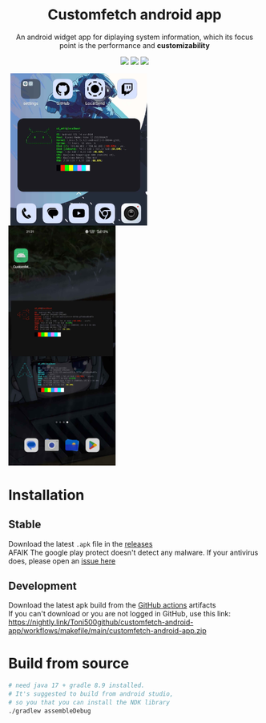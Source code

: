 <h1 align="center">
  Customfetch android app
</h1>

<p align="center">
    An android widget app for diplaying system information, which its focus point is the performance and <b>customizability</b>
</p>
<p align="center">
    <img src="https://img.shields.io/github/languages/top/Toni500github/customfetch?logo=kotlin&label=" />
    <img src="https://img.shields.io/github/actions/workflow/status/Toni500github/customfetch/makefile.yml" />
    <img src="https://img.shields.io/badge/Standard-C%2B%2B20-success" />
</p>
<img src="https://upload.wikimedia.org/wikipedia/commons/2/24/Transparent_Square_Tiles_Texture.png" width="45%" height="14px" align="right" />
<img align=right width=54.2% src="screenshots/android_widget2.png"/>
<p align=left>
  <img width=42.45% src="screenshots/android_widget.jpg" />
</p>

# Installation
## Stable
Download the latest `.apk` file in the [releases](https://github.com/Toni500github/customfetch/releases/v1.0.0) \
AFAIK The google play protect doesn't detect any malware. If your antivirus does, please open an [issue here](https://github.com/Toni500github/customfetch-android-app/issues)

## Development
Download the latest apk build from the [GitHub actions](https://github.com/Toni500github/customfetch-android-app/actions/workflows/makefile.yml) artifacts\
If you can't download or you are not logged in GitHub, use this link: https://nightly.link/Toni500github/customfetch-android-app/workflows/makefile/main/customfetch-android-app.zip

# Build from source
```bash
# need java 17 + gradle 8.9 installed.
# It's suggested to build from android studio,
# so you that you can install the NDK library
./gradlew assembleDebug
```
